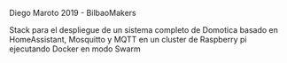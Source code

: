 Diego Maroto 2019 - BilbaoMakers

Stack para el despliegue de un sistema completo de Domotica basado en HomeAssistant, Mosquitto y MQTT en un cluster de Raspberry pi ejecutando Docker en modo Swarm
